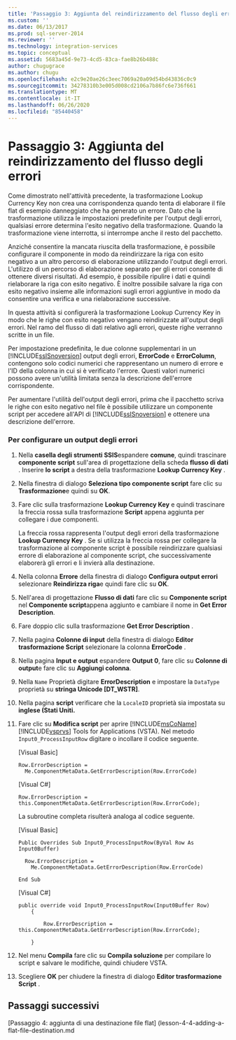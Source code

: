 ```yaml
---
title: 'Passaggio 3: Aggiunta del reindirizzamento del flusso degli errori | Microsoft Docs'
ms.custom: ''
ms.date: 06/13/2017
ms.prod: sql-server-2014
ms.reviewer: ''
ms.technology: integration-services
ms.topic: conceptual
ms.assetid: 5683a45d-9e73-4cd5-83ca-fae8b26b488c
author: chugugrace
ms.author: chugu
ms.openlocfilehash: e2c9e20ae26c3eec7069a20a09d54bd43836c0c9
ms.sourcegitcommit: 34278310b3e005d008cd2106a7b86fc6e736f661
ms.translationtype: MT
ms.contentlocale: it-IT
ms.lasthandoff: 06/26/2020
ms.locfileid: "85440458"
---
```

# <a name="step-3-adding-error-flow-redirection"></a>Passaggio 3: Aggiunta del reindirizzamento del flusso degli errori
  Come dimostrato nell'attività precedente, la trasformazione Lookup Currency Key non crea una corrispondenza quando tenta di elaborare il file flat di esempio danneggiato che ha generato un errore. Dato che la trasformazione utilizza le impostazioni predefinite per l'output degli errori, qualsiasi errore determina l'esito negativo della trasformazione. Quando la trasformazione viene interrotta, si interrompe anche il resto del pacchetto.  
  
 Anziché consentire la mancata riuscita della trasformazione, è possibile configurare il componente in modo da reindirizzare la riga con esito negativo a un altro percorso di elaborazione utilizzando l'output degli errori. L'utilizzo di un percorso di elaborazione separato per gli errori consente di ottenere diversi risultati. Ad esempio, è possibile ripulire i dati e quindi rielaborare la riga con esito negativo. È inoltre possibile salvare la riga con esito negativo insieme alle informazioni sugli errori aggiuntive in modo da consentire una verifica e una rielaborazione successive.  
  
 In questa attività si configurerà la trasformazione Lookup Currency Key in modo che le righe con esito negativo vengano reindirizzate all'output degli errori. Nel ramo del flusso di dati relativo agli errori, queste righe verranno scritte in un file.  
  
 Per impostazione predefinita, le due colonne supplementari in un [!INCLUDE[ssISnoversion](../includes/ssisnoversion-md.md)] output degli errori, **ErrorCode** e **ErrorColumn**, contengono solo codici numerici che rappresentano un numero di errore e l'ID della colonna in cui si è verificato l'errore. Questi valori numerici possono avere un'utilità limitata senza la descrizione dell'errore corrispondente.  
  
 Per aumentare l'utilità dell'output degli errori, prima che il pacchetto scriva le righe con esito negativo nel file è possibile utilizzare un componente script per accedere all'API di [!INCLUDE[ssISnoversion](../includes/ssisnoversion-md.md)] e ottenere una descrizione dell'errore.  
  
### <a name="to-configure-an-error-output"></a>Per configurare un output degli errori  
  
1.  Nella **casella degli strumenti SSIS**espandere **comune**, quindi trascinare **componente script** sull'area di progettazione della scheda **flusso di dati** . Inserire **lo script** a destra della trasformazione **Lookup Currency Key** .  
  
2.  Nella finestra di dialogo **Seleziona tipo componente script** fare clic su **Trasformazione**e quindi su **OK**.  
  
3.  Fare clic sulla trasformazione **Lookup Currency Key** e quindi trascinare la freccia rossa sulla trasformazione **Script** appena aggiunta per collegare i due componenti.  
  
     La freccia rossa rappresenta l'output degli errori della trasformazione **Lookup Currency Key** . Se si utilizza la freccia rossa per collegare la trasformazione al componente script è possibile reindirizzare qualsiasi errore di elaborazione al componente script, che successivamente elaborerà gli errori e li invierà alla destinazione.  
  
4.  Nella colonna **Errore** della finestra di dialogo **Configura output errori** selezionare **Reindirizza riga**e quindi fare clic su **OK**.  
  
5.  Nell'area di progettazione **Flusso di dati** fare clic su **Componente script** nel **Componente script**appena aggiunto e cambiare il nome in **Get Error Description**.  
  
6.  Fare doppio clic sulla trasformazione **Get Error Description** .  
  
7.  Nella pagina **Colonne di input** della finestra di dialogo **Editor trasformazione Script** selezionare la colonna **ErrorCode** .  
  
8.  Nella pagina **Input e output** espandere **Output 0**, fare clic su **Colonne di output**e fare clic su **Aggiungi colonna**.  
  
9. Nella `Name` Proprietà digitare **ErrorDescription** e impostare la `DataType` proprietà su **stringa Unicode [DT_WSTR]**.  
  
10. Nella pagina **script** verificare che la `LocaleID` proprietà sia impostata su **inglese (Stati Uniti.**  
  
11. Fare clic su **Modifica script** per aprire [!INCLUDE[msCoName](../includes/msconame-md.md)] [!INCLUDE[vsprvs](../includes/vsprvs-md.md)] Tools for Applications (VSTA). Nel metodo `Input0_ProcessInputRow` digitare o incollare il codice seguente.  
  
     [Visual Basic]  
  
    ```  
    Row.ErrorDescription =   
      Me.ComponentMetaData.GetErrorDescription(Row.ErrorCode)  
    ```  
  
     [Visual C#]  
  
    ```  
    Row.ErrorDescription = this.ComponentMetaData.GetErrorDescription(Row.ErrorCode);  
    ```  
  
     La subroutine completa risulterà analoga al codice seguente.  
  
     [Visual Basic]  
  
    ```  
    Public Overrides Sub Input0_ProcessInputRow(ByVal Row As Input0Buffer)  
  
      Row.ErrorDescription =   
        Me.ComponentMetaData.GetErrorDescription(Row.ErrorCode)  
  
    End Sub  
    ```  
  
     [Visual C#]  
  
    ```  
    public override void Input0_ProcessInputRow(Input0Buffer Row)  
        {  
  
            Row.ErrorDescription = this.ComponentMetaData.GetErrorDescription(Row.ErrorCode);  
  
        }  
    ```  
  
12. Nel menu **Compila** fare clic su **Compila soluzione** per compilare lo script e salvare le modifiche, quindi chiudere VSTA.  
  
13. Scegliere **OK** per chiudere la finestra di dialogo **Editor trasformazione Script** .  
  
## <a name="next-steps"></a>Passaggi successivi  
 [Passaggio 4: aggiunta di una destinazione file flat] (lesson-4-4-adding-a-flat-file-destination.md  
  
  
